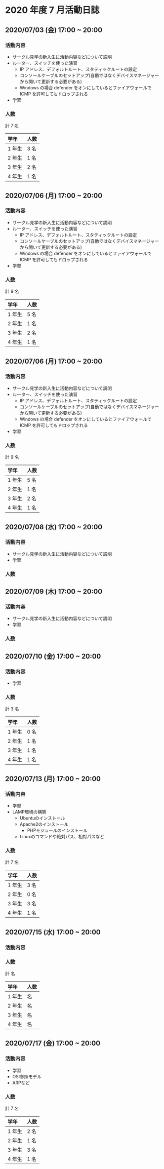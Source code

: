 # 2020 年度 7 月活動日誌

## 2020/07/03 (金) 17:00 ~ 20:00

### 活動内容

- サークル見学の新入生に活動内容などについて説明
- ルーター、スイッチを使った演習
  - IP アドレス、デフォルトルート、スタティックルートの設定
  - コンソールケーブルのセットアップ(自動ではなくデバイスマネージャーから開いて更新する必要がある)
  - Windows の場合 defender をオンにしているとファイアウォールで ICMP を許可してもドロップされる
- 学習

### 人数

計 7 名

| 学年   | 人数 |
| :----- | :--- |
| 1 年生 | 3 名 |
| 2 年生 | 1 名 |
| 3 年生 | 2 名 |
| 4 年生 | 1 名 |

## 2020/07/06 (月) 17:00 ~ 20:00

### 活動内容

- サークル見学の新入生に活動内容などについて説明
- ルーター、スイッチを使った演習
  - IP アドレス、デフォルトルート、スタティックルートの設定
  - コンソールケーブルのセットアップ(自動ではなくデバイスマネージャーから開いて更新する必要がある)
  - Windows の場合 defender をオンにしているとファイアウォールで ICMP を許可してもドロップされる
- 学習

### 人数

計 9 名

| 学年   | 人数 |
| :----- | :--- |
| 1 年生 | 5 名 |
| 2 年生 | 1 名 |
| 3 年生 | 2 名 |
| 4 年生 | 1 名 |

## 2020/07/06 (月) 17:00 ~ 20:00

### 活動内容

- サークル見学の新入生に活動内容などについて説明
- ルーター、スイッチを使った演習
  - IP アドレス、デフォルトルート、スタティックルートの設定
  - コンソールケーブルのセットアップ(自動ではなくデバイスマネージャーから開いて更新する必要がある)
  - Windows の場合 defender をオンにしているとファイアウォールで ICMP を許可してもドロップされる
- 学習

### 人数

計 9 名

| 学年   | 人数 |
| :----- | :--- |
| 1 年生 | 5 名 |
| 2 年生 | 1 名 |
| 3 年生 | 2 名 |
| 4 年生 | 1 名 |

## 2020/07/08 (水) 17:00 ~ 20:00

### 活動内容

- サークル見学の新入生に活動内容などについて説明
- 学習

### 人数

## 2020/07/09 (木) 17:00 ~ 20:00

### 活動内容

- サークル見学の新入生に活動内容などについて説明
- 学習

### 人数

## 2020/07/10 (金) 17:00 ~ 20:00

### 活動内容

- 学習

### 人数

計 3 名

| 学年   | 人数 |
| :----- | :--- |
| 1 年生 | 0 名 |
| 2 年生 | 1 名 |
| 3 年生 | 1 名 |
| 4 年生 | 1 名 |

## 2020/07/13 (月) 17:00 ~ 20:00

### 活動内容

- 学習
- LAMP環境の構築
  - Ubuntuのインストール
  - Apache2のインストール
    - PHPモジュールのインストール
  - Linuxのコマンドや絶対パス、相対パスなど


### 人数

計 7 名

| 学年   | 人数 |
| :----- | :--- |
| 1 年生 | 3 名 |
| 2 年生 | 0 名 |
| 3 年生 | 3 名 |
| 4 年生 | 1 名 |

## 2020/07/15 (水) 17:00 ~ 20:00

### 活動内容

### 人数

計  名

| 学年   | 人数 |
| :----- | :--- |
| 1 年生 |  名 |
| 2 年生 |  名 |
| 3 年生 |  名 |
| 4 年生 |  名 |

## 2020/07/17 (金) 17:00 ~ 20:00

### 活動内容

- 学習
- OSI参照モデル
- ARPなど

### 人数

計 7 名

| 学年   | 人数 |
| :----- | :--- |
| 1 年生 | 2 名 |
| 2 年生 | 1 名 |
| 3 年生 | 3 名 |
| 4 年生 | 1 名 |
